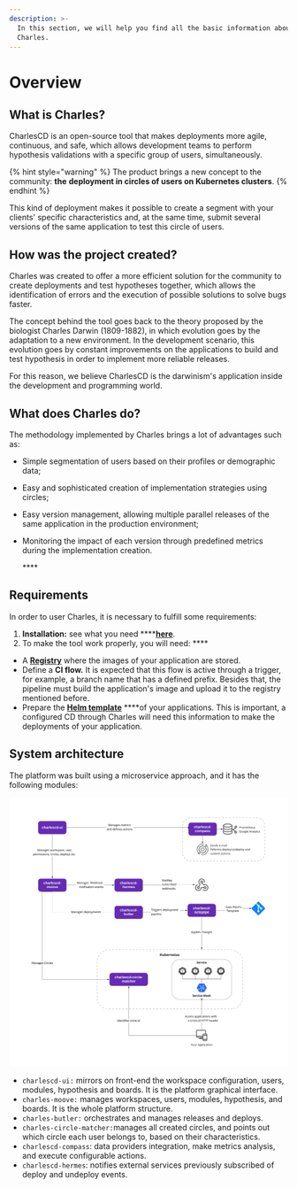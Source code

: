 ```yaml
---
description: >-
  In this section, we will help you find all the basic information about
  Charles.
---
```


# Overview

## What is Charles?

CharlesCD is an open-source tool that makes deployments more agile, continuous, and safe, which allows development teams to perform hypothesis validations with a specific group of users, simultaneously.

{% hint style="warning" %}
The product brings a new concept to the community: **the** **deployment in circles of users on Kubernetes clusters**.
{% endhint %}

This kind of deployment makes it possible to create a segment with your clients' specific characteristics and, at the same time, submit several versions of the same application to test this circle of users.

## How was the project created?

Charles was created to offer a more efficient solution for the community to create deployments and test hypotheses together, which allows the identification of errors and the execution of possible solutions to solve bugs faster.

The concept behind the tool goes back to the theory proposed by the biologist Charles Darwin \(1809-1882\), in which evolution goes by the adaptation to a new environment. In the development scenario, this evolution goes by constant improvements on the applications to build and test hypothesis in order to implement more reliable releases.

For this reason, we believe CharlesCD is the darwinism's application inside the development and programming world.

## What does Charles do?

The methodology implemented by Charles brings a lot of advantages such as:

* Simple segmentation of users based on their profiles or demographic data; 
* Easy and sophisticated creation of implementation strategies using circles;  
* Easy version management, allowing multiple parallel releases of the same application in the production environment; 
* Monitoring the impact of each version through predefined metrics during the implementation creation.

  \*\*\*\*

## Requirements

In order to user Charles, it is necessary to fulfill some requirements: 

1. **Installation:** see what you need ****[**here**](get-started/installing-charles/#requirements).
2. To make the tool work properly, you will need: ****

* A [**Registry**](get-started/defining-a-workspace/docker-registry.md) where the images of your application are stored.
* Define a **CI flow.** It is expected that this flow is active through a trigger, for example, a branch name that has a defined prefix. Besides that, the pipeline must build the application's image and upload it to the registry mentioned before. 
* Prepare the [**Helm template**](get-started/creating-your-first-module/how-to-configure-chart-template.md#what-is-helm) ****of your applications. This is important, a configured CD through Charles will need this information to make the deployments of your application. 

## **System architecture**

The platform was built using a microservice approach, and it has the following modules:

![](.gitbook/assets/arquitetura-charles-0.7.0.jpg)

* `charlescd-ui:`  mirrors on front-end the workspace configuration, users, modules, hypothesis and boards. It is the platform graphical interface.  
* `charles-moove:` manages workspaces, users, modules, hypothesis, and boards. It is the whole platform structure.   
* `charles-butler:` orchestrates and manages releases and deploys. 
* `charles-circle-matcher:`manages all created circles, and points out which circle each user belongs to, based on their characteristics. 
* `charlescd-compass`: data providers integration, make metrics analysis, and execute configurable actions.
* `charlescd-hermes`: notifies external services previously subscribed of deploy and undeploy events. 



